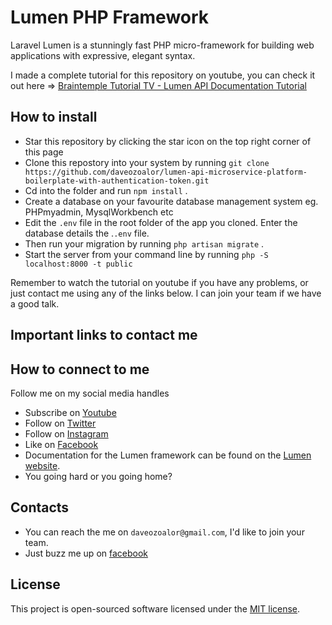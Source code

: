 # Lumen PHP Framework

Laravel Lumen is a stunningly fast PHP micro-framework for building web applications with expressive, elegant syntax.

I made a complete tutorial for this repository on youtube, you can check it out here => [Braintemple Tutorial TV - Lumen API Documentation Tutorial](https://www.youtube.com/watch?v=buve5m9agVk&list=PLnBvgoOXZNCMkjbxT1BdpfT43icVNzKV-)

## How to install
* Star this repository by clicking the star icon on the top right corner of this page
* Clone this repostory into your system by running `git clone https://github.com/daveozoalor/lumen-api-microservice-platform-boilerplate-with-authentication-token.git`
* Cd into the folder and run `npm install` . 
* Create a database on your favourite database management system eg. PHPmyadmin, MysqlWorkbench etc
* Edit the `.env` file in the root folder of the app you cloned. Enter the database details the .`.env` file. 
* Then run your migration by running `php artisan migrate` .
* Start the server from your command line by running `php -S localhost:8000 -t public`

Remember to watch the tutorial on youtube if you have any problems, or just contact me using any of the links below. I can join your team if we have a good talk.

## Important links to contact me

## How to connect to me 
Follow me on my social media handles
* Subscribe on [Youtube](https://www.youtube.com/c/braintemorg?sub_confirmation=1)
* Follow on [Twitter](http://twitter.com/braintem)
* Follow on [Instagram](http://instagram.com/daveozoalor)
* Like on [Facebook](http://fb.com/braintem)
* Documentation for the Lumen framework can be found on the [Lumen website](http://lumen.laravel.com/docs).
* You going hard or you going home?

## Contacts

* You can reach the me on `daveozoalor@gmail.com`, I'd like to join your team.
* Just buzz me up on [facebook](http://facebook.com/daveozoalor)

## License
This project is open-sourced software licensed under the [MIT license](http://opensource.org/licenses/MIT).
